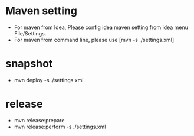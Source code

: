 # Maven setting
- For maven from Idea, Please config idea maven setting from idea menu File/Settings.
- For maven from command line, please use [mvn -s ./settings.xml]

# snapshot
- mvn deploy -s ./settings.xml

# release
- mvn release:prepare
- mvn release:perform -s ./settings.xml 